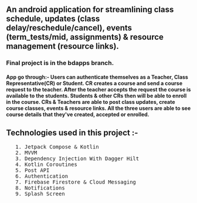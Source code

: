 ## An android application for streamlining class schedule, updates (class delay/reschedule/cancel), events (term_tests/mid, assignments) & resource management (resource links).
### Final project is in the bdapps branch.

#### App go through:- Users can authenticate themselves as a Teacher, Class Representative(CR) or Student. CR creates a course and send a course request to the teacher. After the teacher accepts the request the course is available to the students. Students & other CRs then will be able to enroll in the course. CRs & Teachers are able to post class updates, create course classes, events & resource links. All the three users are able to see course details that they've created, accepted or enrolled.

## Technologies used in this project :-
 <pre>
   1. Jetpack Compose & Kotlin
   2. MVVM
   3. Dependency Injection With Dagger Hilt
   4. Kotlin Coroutines
   5. Post API
   6. Authentication
   7. Firebase Firestore & Cloud Messaging
   8. Notifications
   9. Splash Screen
 </pre>
